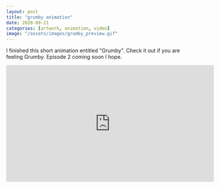 ```yaml
---
layout: post
title: "grumby animation"
date: 2020-09-21
categories: [artwork, animation, video]
image: "/assets/images/grumby_preview.gif"
---
```


I finished this short animation entitled "Grumby". Check it out if you are feeling Grumby. Episode 2 coming soon I hope.

<iframe width="560" height="315" src="https://www.youtube.com/embed/9_g8YA_vJzg" frameborder="0" allow="accelerometer; autoplay; clipboard-write; encrypted-media; gyroscope; picture-in-picture" allowfullscreen></iframe>
